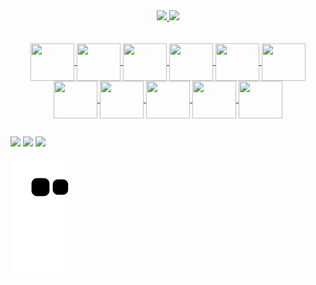<div align="center">
  <a href="https://github.com/fagnersilva">
  <img height="180em" src="https://github-readme-stats.vercel.app/api?username=fagnersilva&show_icons=true&theme=dark&include_all_commits=true&count_private=true"/>
  <img height="180em" src="https://github-readme-stats.vercel.app/api/top-langs/?username=fagnersilva&layout=compact&langs_count=7&theme=dark"/>
</div>
  
</br>

<div align="center" style="display: inline_block"><br>
  <img align="center" height="60" width="70" src="https://img.icons8.com/color/344/linux--v1.png">
  <img align="center" height="60" width="70" src="https://img.icons8.com/color/344/amazon-web-services.png">
  <img align="center" height="60" width="70" src="https://img.icons8.com/color/344/kubernetes.png">
  <img align="center" height="60" width="70" src="https://img.icons8.com/color/344/docker.png">
  <img align="center" height="60" width="70" src="https://img.icons8.com/color/2x/terraform.png">
  <img align="center" height="60" width="70" src="https://img.icons8.com/color/344/ansible.png">
  <img align="center" height="60" width="70" src="https://img.icons8.com/color/344/jenkins.png">
  <img align="center" height="60" width="70" src="https://img.icons8.com/color/344/gitlab.png">
  <img align="center" height="60" width="70" src="https://img.icons8.com/fluency/344/python.png">
  <img align="center" height="60" width="70" src="https://img.icons8.com/color/344/golang.png">
  <img align="center" height="60" width="70" src="https://img.icons8.com/fluency/344/node-js.png">
  
</div>

##

<div>
  <a href="https://instagram.com/fagnersilvabjj" target="_blank"><img src="https://img.shields.io/badge/-Instagram-%23E4405F?style=for-the-badge&logo=instagram&logoColor=white" target="_blank"></a>
  <a href = "mailto:fagnerluis@gmail.com"><img src="https://img.shields.io/badge/-Gmail-%23333?style=for-the-badge&logo=gmail&logoColor=white" target="_blank"></a>
  <a href="https://www.linkedin.com/in/fagnersilva" target="_blank"><img src="https://img.shields.io/badge/-LinkedIn-%230077B5?style=for-the-badge&logo=linkedin&logoColor=white" target="_blank"></a>
  
  ![Snake animation](https://github.com/rafaballerini/rafaballerini/blob/output/github-contribution-grid-snake.svg)
  
</div>
